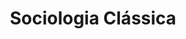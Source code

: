 ---
title: "Sociologia Clássica"
lang: "Portuguese"
year: "2019"
links: ['xrBi4gjkV6Q']
slides: ""
authors: ['Leonardo Dayrell']
tags: ['Politics', 'Social Movements']
layout: "workshop"
categories: ["workshops"]
---